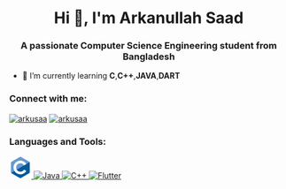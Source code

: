 <h1 align="center">Hi 👋, I'm Arkanullah Saad</h1>
<h3 align="center">A passionate Computer Science Engineering student from Bangladesh</h3>

- 🌱 I’m currently learning **C**,**C++**,**JAVA**,**DART**

<h3 align="left">Connect with me:</h3>
<p align="left">
<a href="https://fb.com/arkusaa" target="blank"><img align="center" src="https://raw.githubusercontent.com/rahuldkjain/github-profile-readme-generator/master/src/images/icons/Social/facebook.svg" alt="arkusaa" height="30" width="40" /></a>
<a href="https://instagram.com/arkusaa" target="blank"><img align="center" src="https://raw.githubusercontent.com/rahuldkjain/github-profile-readme-generator/master/src/images/icons/Social/instagram.svg" alt="arkusaa" height="30" width="40" /></a>
</p>

<h3 align="left">Languages and Tools:</h3>
<p align="left">
    <a href="https://www.cprogramming.com/" target="_blank" rel="noreferrer">
        <img src="https://raw.githubusercontent.com/devicons/devicon/master/icons/c/c-original.svg" alt="C" width="40" height="40"/>
    </a>
    <a href="https://www.java.com/" target="_blank" rel="noreferrer">
        <img src="(https://www.java.com/_cache_114a/_themesdelivery/JCOM_Base_Theme/assets/img/Java-horz-wht.svg)" alt="Java" width="40" height="40"/>
    </a>
    <a href="https://isocpp.org/" target="_blank" rel="noreferrer">
        <img src="URL_TO_CPP_ICON" alt="C++" width="40" height="40"/>
    </a>
    <a href="https://flutter.dev/" target="_blank" rel="noreferrer">
        <img src="URL_TO_FLUTTER_ICON" alt="Flutter" width="40" height="40"/>
    </a>
    <!-- Add other tools/icons as needed -->
</p>
